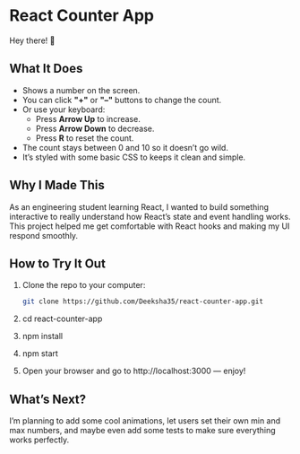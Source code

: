# React Counter App

Hey there! 👋
## What It Does

- Shows a number on the screen.
- You can click **"+"** or **"–"** buttons to change the count.
- Or use your keyboard:
  - Press **Arrow Up** to increase.
  - Press **Arrow Down** to decrease.
  - Press **R** to reset the count.
- The count stays between 0 and 10 so it doesn’t go wild.
- It’s styled with some basic CSS to keeps it clean and simple.

## Why I Made This

As an engineering student learning React, I wanted to build something interactive to really understand how React’s state and event handling works. This project helped me get comfortable with React hooks and making my UI respond smoothly.

## How to Try It Out

1. Clone the repo to your computer:

   ```bash
   git clone https://github.com/Deeksha35/react-counter-app.git
2. cd react-counter-app
3. npm install
4. npm start
5. Open your browser and go to http://localhost:3000 — enjoy!


## What’s Next?

I’m planning to add some cool animations, let users set their own min and max numbers, and maybe even add some tests to make sure everything works perfectly.


